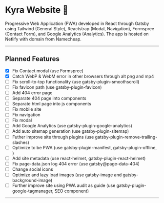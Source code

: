 # Kyra Website :kimono:

Progressive Web Application (PWA) developed in React through Gatsby using Tailwind (General Style), Reactstrap (Modal, Navigation), Formspree (Contact Form), and Google Analytics (Analytics). The app is hosted on Netlify with domain from Namecheap.

---

## Planned Features

- [x] Fix Contact modal (use Formspree)
- [x] Catch WebP & WebM error in other browsers through alt png and mp4
- [ ] Fix scroll-to-top functionality (use gatsby-plugin-smoothscroll)
- [ ] Fix favicon path (use gatsby-plugin-favicon)
- [ ] Add 404 error page
- [ ] Separate 404 page into components
- [ ] Separate html page into js components
- [ ] Fix mobile site
- [ ] Fix navigation
- [ ] Fix modal
- [ ] Add Google Analytics (use gatsby-plugin-google-analytics)
- [ ] Add auto sitemap generation (use gatsby-plugin-sitemap)
- [ ] Futher improve site through plugins (use gatsby-plugin-remove-trailing-slashes)
- [ ] Optimize to be PWA (use gatsby-plugin-manifest, gatsby-plugin-offline, <noscript>)
- [ ] Add site metadata (use react-helmet, gatsby-plugin-react-helmet)
- [ ] Fix page-data.json log 404 error (use gatsby@page-data-404)
- [ ] Change social icons
- [ ] Optimize and lazy load images (use gatsby-image and gatsby-background-image)
- [ ] Further improve site using PWA audit as guide (use gatsby-plugin-google-tagmanager, SEO component)

---
